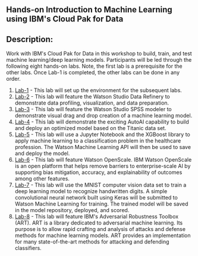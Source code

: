 ## Hands-on Introduction to Machine Learning using IBM's Cloud Pak for Data
## Description:

Work with IBM's Cloud Pak for Data in this workshop to build, train, and test machine learning/deep learning models. Participants will be led through the following eight hands-on labs. Note, the first lab is a prerequisite for the other labs. Once Lab-1 is completed, the other labs can be done in any order.  

1. [Lab-1](Lab-1) - This lab will set up the environment for the subsequent labs. 
1. [Lab-2](Lab-2) - This lab will feature the Watson Studio Data Refinery to demonstrate data profiling, visualization, and data preparation. 
1. [Lab-3](Lab-3) - This lab will feature the Watson Studio SPSS modeler to demonstrate visual drag and drop creation of a machine learning model. 
1. [Lab-4](Lab-4) -  This lab will demonstrate the exciting AutoAI capability to build and deploy an optimized model based on the Titanic data set. 
1. [Lab-5](Lab-5) - This lab will use a Jupyter Notebook and the XGBoost library to apply machine learning to a classification problem in the healthcare profession. The Watson Machine Learning API will then be used to save and deploy the model. 
1. [Lab-6](Lab-6) - This lab will feature Watson OpenScale. IBM Watson OpenScale is an open platform that helps remove barriers to enterprise-scale AI by supporting bias mitigation, accuracy, and explainability of outcomes among other features. 
1. [Lab-7](Lab-7) - This lab will use the MNIST computer vision data set to train a deep learning model to recognize handwritten digits. A simple convolutional neural network built using Keras will be submitted to Watson Machine Learning for training. The trained model will be saved in the model repository, deployed, and scored.  
1. [Lab-8](Lab-8) - This lab will feature IBM's Adversarial Robustness Toolbox (ART). ART is a library dedicated to adversarial machine learning. Its purpose is to allow rapid crafting and analysis of attacks and defense methods for machine learning models. ART provides an implementation for many state-of-the-art methods for attacking and defending classifiers.

